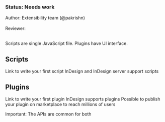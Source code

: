 <!-- Status -->
<TitleBlock slots="heading, text" theme="light" />

### Status: Needs work

Author: Extensibility team (@pakrishn) <br></br>
Reviewer: <br></br>
<!-- End of status -->

Scripts are single JavaScript file. Plugins have UI interface.

## Scripts
Link to write your first script
InDesign and InDesign server support scripts

## Plugins
Link to write your first plugin
InDesign supports plugins
Possible to publish your plugin on marketplace to reach millions of users

Important: The APIs are common for both



